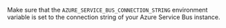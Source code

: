 Make sure that the `AZURE_SERVICE_BUS_CONNECTION_STRING` environment variable is set to the connection string of your Azure Service Bus instance.